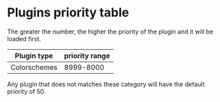 # Plugins priority table

The greater the number, the higher the priority of the plugin and it will be loaded first.

|  Plugin type   | priority range  |
| -------------- | --------------- |
|  Colorschemes  |    8999-8000    |

Any plugin that does not matches these category will have the default priority of 50.
